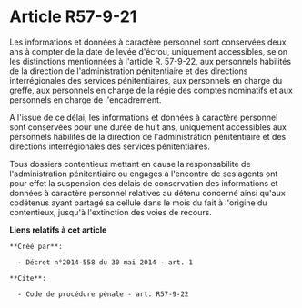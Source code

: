 # Article R57-9-21

Les informations et données à caractère personnel sont conservées deux ans à compter de la date de levée d'écrou, uniquement
accessibles, selon les distinctions mentionnées à l'article R. 57-9-22, aux personnels habilités de la direction de
l'administration pénitentiaire et des directions interrégionales des services pénitentiaires, aux personnels en charge du
greffe, aux personnels en charge de la régie des comptes nominatifs et aux personnels en charge de l'encadrement. 

A l'issue de ce délai, les informations et données à caractère personnel sont conservées pour une durée de huit ans,
uniquement accessibles aux personnels habilités de la direction de l'administration pénitentiaire et des directions
interrégionales des services pénitentiaires. 

Tous dossiers contentieux mettant en cause la responsabilité de l'administration pénitentiaire ou engagés à l'encontre de ses
agents ont pour effet la suspension des délais de conservation des informations et données à caractère personnel relatives au
détenu concerné ainsi qu'aux codétenus ayant partagé sa cellule dans le mois du fait à l'origine du contentieux, jusqu'à
l'extinction des voies de recours.

**Liens relatifs à cet article**

	**Créé par**:

	  - Décret n°2014-558 du 30 mai 2014 - art. 1

	**Cite**:

	  - Code de procédure pénale - art. R57-9-22
